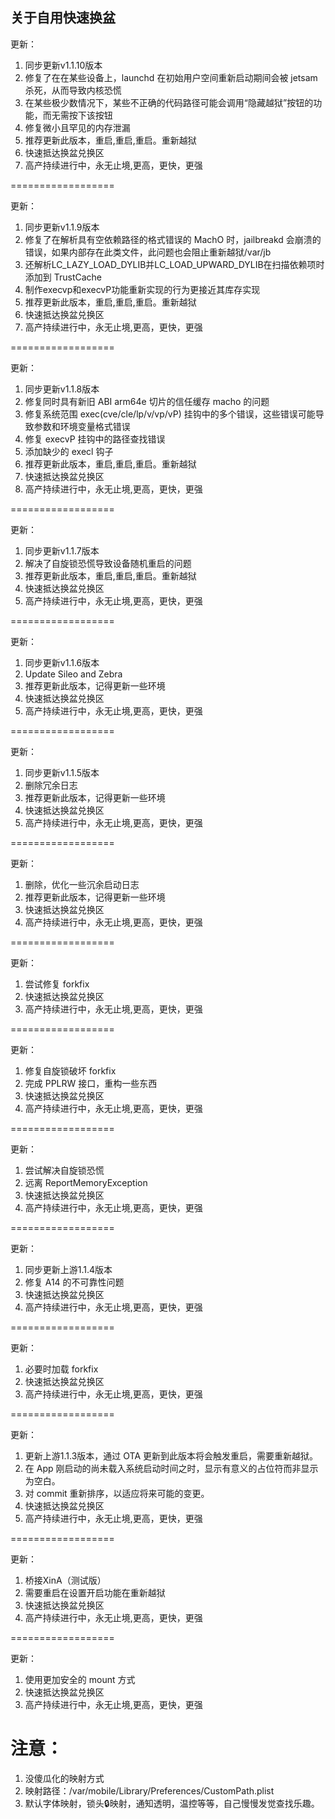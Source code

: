 ## 关于自用快速换盆
更新：
1. 同步更新v1.1.10版本
2. 修复了在在某些设备上，launchd 在初始用户空间重新启动期间会被 jetsam 杀死，从而导致内核恐慌
3. 在某些极少数情况下，某些不正确的代码路径可能会调用“隐藏越狱”按钮的功能，而无需按下该按钮
4. 修复微小且罕见的内存泄漏
5. 推荐更新此版本，重启,重启,重启。重新越狱
6. 快速抵达换盆兑换区
7. 高产持续进行中，永无止境,更高，更快，更强

==================

更新：
1. 同步更新v1.1.9版本
2. 修复了在解析具有空依赖路径的格式错误的 MachO 时，jailbreakd 会崩溃的错误，如果内部存在此类文件，此问题也会阻止重新越狱/var/jb
3. 还解析LC_LAZY_LOAD_DYLIB并LC_LOAD_UPWARD_DYLIB在扫描依赖项时添加到 TrustCache
4. 制作execvp和execvP功能重新实现的行为更接近其库存实现
5. 推荐更新此版本，重启,重启,重启。重新越狱
6. 快速抵达换盆兑换区
7. 高产持续进行中，永无止境,更高，更快，更强

==================

更新：
1. 同步更新v1.1.8版本
2. 修复同时具有新旧 ABI arm64e 切片的信任缓存 macho 的问题
3. 修复系统范围 exec(cve/cle/lp/v/vp/vP) 挂钩中的多个错误，这些错误可能导致参数和环境变量格式错误
4. 修复 execvP 挂钩中的路径查找错误
5. 添加缺少的 execl 钩子
6. 推荐更新此版本，重启,重启,重启。重新越狱
7. 快速抵达换盆兑换区
8. 高产持续进行中，永无止境,更高，更快，更强

==================

更新：
1. 同步更新v1.1.7版本
2. 解决了自旋锁恐慌导致设备随机重启的问题
3. 推荐更新此版本，重启,重启,重启。重新越狱
4. 快速抵达换盆兑换区
5. 高产持续进行中，永无止境,更高，更快，更强

==================

更新：
1. 同步更新v1.1.6版本
2. Update Sileo and Zebra
3. 推荐更新此版本，记得更新一些环境
4. 快速抵达换盆兑换区
5. 高产持续进行中，永无止境,更高，更快，更强

==================

更新：
1. 同步更新v1.1.5版本
2. 删除冗余日志
3. 推荐更新此版本，记得更新一些环境
4. 快速抵达换盆兑换区
5. 高产持续进行中，永无止境,更高，更快，更强

==================

更新：
1. 删除，优化一些沉余启动日志
2. 推荐更新此版本，记得更新一些环境
3. 快速抵达换盆兑换区
4. 高产持续进行中，永无止境,更高，更快，更强

==================

更新：
1. 尝试修复 forkfix
3. 快速抵达换盆兑换区
4. 高产持续进行中，永无止境,更高，更快，更强

==================

更新：
1. 修复自旋锁破坏 forkfix
2. 完成 PPLRW 接口，重构一些东西
3. 快速抵达换盆兑换区
4. 高产持续进行中，永无止境,更高，更快，更强

==================

更新：
1. 尝试解决自旋锁恐慌
2. 远离 ReportMemoryException
3. 快速抵达换盆兑换区
4. 高产持续进行中，永无止境,更高，更快，更强

==================

更新：
1. 同步更新上游1.1.4版本
2. 修复 A14 的不可靠性问题
3. 快速抵达换盆兑换区
4. 高产持续进行中，永无止境,更高，更快，更强

==================

更新：
1. 必要时加载 forkfix
2. 快速抵达换盆兑换区
3. 高产持续进行中，永无止境,更高，更快，更强

==================

更新：
1. 更新上游1.1.3版本，通过 OTA 更新到此版本将会触发重启，需要重新越狱。
2. 在 App 刚启动的尚未载入系统启动时间之时，显示有意义的占位符而非显示为空白。
3. 对 commit 重新排序，以适应将来可能的变更。
4. 快速抵达换盆兑换区
5. 高产持续进行中，永无止境,更高，更快，更强

==================

更新：
1. 桥接XinA（测试版）
2. 需要重启在设置开启功能在重新越狱
3. 快速抵达换盆兑换区
4. 高产持续进行中，永无止境,更高，更快，更强

==================

更新：
1. 使用更加安全的 mount 方式
2. 快速抵达换盆兑换区
3. 高产持续进行中，永无止境,更高，更快，更强

注意：
==================
1. 没傻瓜化的映射方式
2. 映射路径：/var/mobile/Library/Preferences/CustomPath.plist
3. 默认字体映射，锁头🔒映射，通知透明，温控等等，自己慢慢发觉查找乐趣。
